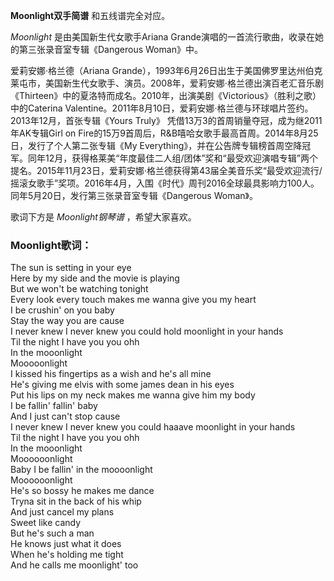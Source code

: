 

**Moonlight双手简谱** 和五线谱完全对应。

_Moonlight_ 是由美国新生代女歌手Ariana Grande演唱的一首流行歌曲，收录在她的第三张录音室专辑《Dangerous Woman》中。

爱莉安娜·格兰德（Ariana
Grande），1993年6月26日出生于美国佛罗里达州伯克莱屯市，美国新生代女歌手、演员。2008年，爱莉安娜·格兰德出演百老汇音乐剧《Thirteen》中的夏洛特而成名。2010年，出演美剧《Victorious》（胜利之歌）中的Caterina
Valentine。2011年8月10日，爱莉安娜·格兰德与环球唱片签约。2013年12月，首张专辑《Yours Truly》
凭借13万3的首周销量夺冠，成为继2011年AK专辑Girl on
Fire的15万9首周后，R&B嘻哈女歌手最高首周。2014年8月25日，发行了个人第二张专辑《My
Everything》，并在公告牌专辑榜首周空降冠军。同年12月，获得格莱美“年度最佳二人组/团体”奖和“最受欢迎演唱专辑”两个提名。2015年11月23日，爱莉安娜·格兰德获得第43届全美音乐奖“最受欢迎流行/摇滚女歌手”奖项。2016年4月，入围《时代》周刊2016全球最具影响力100人。同年5月20日，发行第三张录音室专辑《Dangerous
Woman》。

歌词下方是 _Moonlight钢琴谱_ ，希望大家喜欢。

### Moonlight歌词：

The sun is setting in your eye  
Here by my side and the movie is playing  
But we won't be watching tonight  
Every look every touch makes me wanna give you my heart  
I be crushin' on you baby  
Stay the way you are cause  
I never knew I never knew you could hold moonlight in your hands  
Til the night I have you you ohh  
In the mooonlight  
Mooooonlight  
I kissed his fingertips as a wish and he's all mine  
He's giving me elvis with some james dean in his eyes  
Put his lips on my neck makes me wanna give him my body  
I be fallin' fallin' baby  
And I just can't stop cause  
I never knew I never knew you could haaave moonlight in your hands  
Til the night I have you you ohh  
In the mooonlight  
Moooooonlight  
Baby I be fallin' in the moooonlight  
Moooooonlight  
He's so bossy he makes me dance  
Tryna sit in the back of his whip  
And just cancel my plans  
Sweet like candy  
But he's such a man  
He knows just what it does  
When he's holding me tight  
And he calls me moonlight' too

